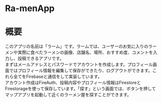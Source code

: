 # Ra-menApp  

# 概要  
このアプリの名前は「ラーム」です。ラームでは、ユーザーのお気に入りのラーメンや実際に食べたラーメンの画像、店舗名、場所、おすすめ度、コメントを入力し、投稿できるアプリです。  
まずはメールアドレスとパスワードでアカウントを作成します。プロフィール画面ではプロフィール情報を編集して保存ができたり、ログアウトができます。これら全てをFirebaseと通信をして実装しています。  
アカウント作成はFireAuth、投稿内容やプロフィール情報はFirestoreとFirestorageを使って保存しています。「探す」という画面では、ボタンを押してマップアプリを起動して近くのラーメン屋を探すことができます。
